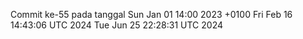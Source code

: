 Commit ke-55 pada tanggal Sun Jan 01 14:00 2023 +0100
Fri Feb 16 14:43:06 UTC 2024
Tue Jun 25 22:28:31 UTC 2024
